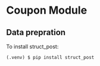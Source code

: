 # Coupon Module

## Data prepration

To install struct_post:

```console
(.venv) $ pip install struct_post
```
